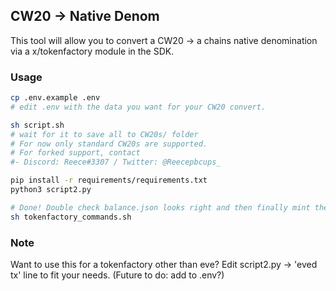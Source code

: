 ## CW20 -> Native Denom

This tool will allow you to convert a CW20 -> a chains native denomination via a x/tokenfactory module in the SDK.

### Usage
```bash
cp .env.example .env
# edit .env with the data you want for your CW20 convert.

sh script.sh
# wait for it to save all to CW20s/ folder
# For now only standard CW20s are supported.
# For forked support, contact 
#- Discord: Reece#3307 / Twitter: @Reecepbcups_ 

pip install -r requirements/requirements.txt
python3 script2.py

# Done! Double check balance.json looks right and then finally mint the tokens to their addresses
sh tokenfactory_commands.sh
```

### Note
Want to use this for a tokenfactory other than eve? Edit script2.py -> 'eved tx' line to fit your needs.
(Future to do: add to .env?)